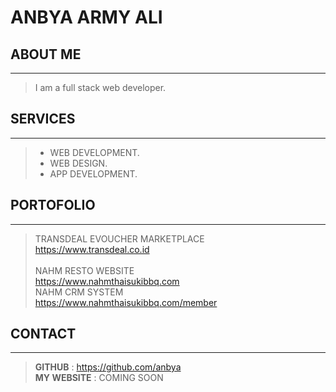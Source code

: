 # ANBYA ARMY ALI

## ABOUT ME

---

> I am a full stack web developer.

## SERVICES

---
> - WEB DEVELOPMENT.
> - WEB DESIGN.
> - APP DEVELOPMENT.

## PORTOFOLIO

---
> TRANSDEAL EVOUCHER MARKETPLACE<br>
> <https://www.transdeal.co.id><br><br>
> NAHM RESTO WEBSITE<br>
> <https://www.nahmthaisukibbq.com><br>
> NAHM CRM SYSTEM<br>
> <https://www.nahmthaisukibbq.com/member>

## CONTACT

---
> **GITHUB** : https://github.com/anbya<br>
> **MY WEBSITE** : COMING SOON


